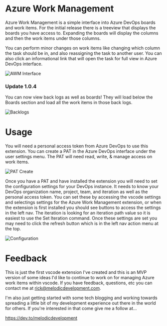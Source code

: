 # Azure Work Management

Azure Work Management is a simple interface into Azure DevOps boards and work items. For the initial release there is a treeview that displays the boards you have access to. Expanding the boards will display the columns and then the work items under those columns.

You can perform minor changes on work items like changing which column the task should be in, and also reassigning the task to another user. You can also click an informational link that will open the task for full view in Azure DevOps interface.

![AWM Interface](https://i.postimg.cc/ncDHqpPb/screenshot-2.png)

### Update 1.0.4

You can now view back logs as well as boards! They will load below the Boards section and load all the work items in those back logs.

![Backlogs](https://i.postimg.cc/bw36v4jZ/screenshot-5.png)

# Usage

You will need a personal access token from Azure DevOps to use this extension. You can create a PAT in the Azure DevOps interface under the user settings menu. The PAT will need read, write, & manage access on work items.

![PAT Create](https://i.postimg.cc/qq94W5g5/screenshot-3.png)

Once you have a PAT and have installed the extension you will need to set the configuration settings for your DevOps instance. It needs to know your DevOps organization name, project, team, and iteration as well as the personal access token. You can set these by accessing the vscode settings and selectings settings for the Azure Work Management extension, or when the extension is first installed you should see buttons to access the settings in the left nav. The iteration is looking for an iteration path value so it is easiest to use the Set Iteration command. Once these settings are set you may need to click the refresh button which is in the left nav action menu at the top.

![Configuration](https://i.postimg.cc/Hk1T2RqJ/screenshot-5.png)

# Feedback

This is just the first vscode extension I've created and this is an MVP version of some ideas I'd like to continue to work on for managing Azure work items within vscode. If you have feedback, questions, etc you can contact me at <rick@melodicdevelopment.com>.

I'm also just getting started with some tech blogging and working towards spreading a little bit of my development experience out there in the world for others. If you're interested in that come give me a follow at...

<https://dev.to/melodicdevelopment>
